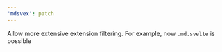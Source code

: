 ```yaml
---
'mdsvex': patch
---
```


Allow more extensive extension filtering. For example, now `.md.svelte` is possible
